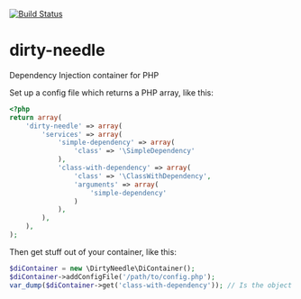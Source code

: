 [![Build Status](https://travis-ci.org/Sam-Burns/dirty-needle.svg?branch=master)](https://travis-ci.org/Sam-Burns/dirty-needle)

dirty-needle
============

Dependency Injection container for PHP

Set up a config file which returns a PHP array, like this:

```php
<?php
return array(
    'dirty-needle' => array(
        'services' => array(
            'simple-dependency' => array(
                'class' => '\SimpleDependency'
            ),
            'class-with-dependency' => array(
                'class' => '\ClassWithDependency',
                'arguments' => array(
                    'simple-dependency'
                )
            ),
        ),
    ),
);
```

Then get stuff out of your container, like this:

```php
$diContainer = new \DirtyNeedle\DiContainer();
$diContainer->addConfigFile('/path/to/config.php');
var_dump($diContainer->get('class-with-dependency')); // Is the object
```
